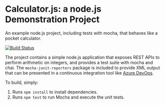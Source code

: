 Calculator.js: a node.js Demonstration Project
==============================================
An example node.js project, including tests with mocha, that behaves like
a pocket calculator.

[![Build Status](https://godunov.visualstudio.com/vgodunov/_apis/build/status/VassilSanych.calculator?branchName=master)](https://godunov.visualstudio.com/vgodunov/_build/latest?definitionId=6&branchName=master)

The project contains a simple node.js application that exposes REST APIs
to perform arithmetic on integers, and provides a test suite with mocha
and chai.  The `mocha-junit-reporters` package is included to provide XML
output that can be presented in a continuous integration tool like
[Azure DevOps](https://azure.com/devops).

To build, simply:

1. Runs `npm install` to install dependencies.
2. Runs `npm test` to run Mocha and execute the unit tests.

